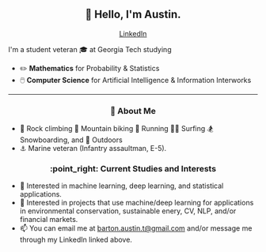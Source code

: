 <h2 align="center">👋 Hello, I'm Austin.</h2>
<p align="center">
  <a href="https://www.linkedin.com/in/austin-b-a525651a7">LinkedIn</a>
</p>

I'm a student veteran 🎓 at Georgia Tech studying
- :pencil2: **Mathematics** for Probability & Statistics
- 🖱️ **Computer Science** for Artificial Intelligence & Information Interworks

-------
<h3 align="center">🍎 About Me</h3>

- 🐐 Rock climbing :mountain_bicyclist: Mountain biking :runner: Running 🏄‍♂️ Surfing :snowboarder: Snowboarding, and :sunrise_over_mountains: Outdoors
- ⚓ Marine veteran (Infantry assaultman, E-5).

<h3 align="center">:point_right: Current Studies and Interests</h3>

- 🌱 Interested in machine learning, deep learning, and statistical applications.
- 🌳 Interested in projects that use machine/deep learning for applications in environmental conservation, sustainable enery, CV, NLP, and/or financial markets.
- 📫 You can email me at barton.austin.t@gmail.com and/or message me through my LinkedIn linked above.

<!---
AustinTeddyCodes/AustinTeddyCodes is a ✨ special ✨ repository because its `README.md` (this file) appears on your GitHub profile.
You can click the Preview link to take a look at your changes.
--->
